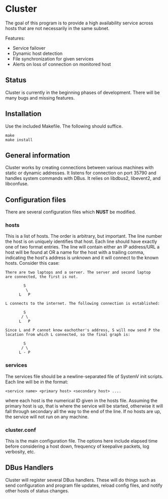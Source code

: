 # Cluster

The goal of this program is to provide a high availability service across 
hosts that are not necessarily in the same subnet.

Features:
 *  Service failover
 *  Dynamic host detection
 *  File synchronization for given services
 *  Alerts on loss of connection on monitored host

## Status
Cluster is currently in the beginning phases of development. There will
be many bugs and missing features.

## Installation
Use the included Makefile. The following should suffice.

```
make
make install
```

## General information
Cluster works by creating connections between various machines with
static or dynamic addresses. It listens for connection on port 35790
and handles system commands with DBus. It relies on libdbus2, libevent2,
and libconfuse.

## Configuration files
There are several configuration files which <b>NUST</b> be modified.

### hosts
This is a list of hosts. The order is arbitrary, but important. The
line number the host is on uniquely identifies that host. Each line
should have exactly one of two format entries. The line will contain
either an IP address/URL a host will be found at OR a name for the
host with a trailing comma, indicating the host's address is unknown
and it will connect to the known hosts. Consider this case:
```
There are two laptops and a server. The server and second laptop
are connected, the first is not.

        S
         \
      L   P

L connects to the internet. The following connection is established:

        S
       / \
      L   P

Since L and P cannot know eachother's address, S will now send P the
location from which L connected, so the final graph is:

        S
       / \
      L - P
```

### services
The services file should be a newline-separated file of SystemV
init scripts. Each line will be in the format:
```
<service name> <primary host> <secondary host> ....
```
where each host is the numerical ID given in the hosts file.
Assuming the primary host is up, that is where the service will
be started, otherwise it will fall through secondary all the way
to the end of the line. If no hosts are up, the service will not
run on any machine.

### cluster.conf
This is the main configuration file. The options here include
elapsed time before considering a host down, frequency of
keepalive packets, log verbosity, etc.

## DBus Handlers
Cluster will register several DBus handlers. These will do things
such as send configuration and program file updates, reload config
files, and notify other hosts of status changes.
